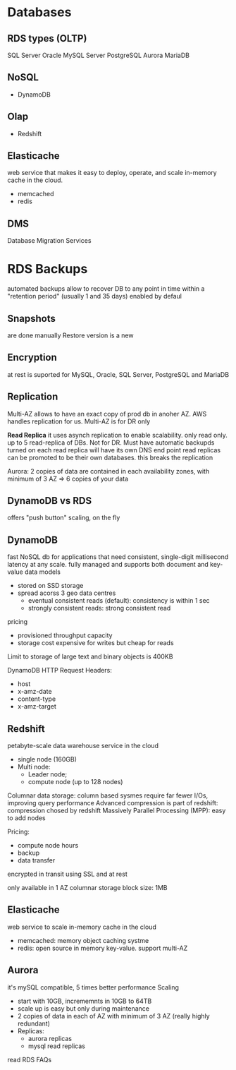 Databases
=========

RDS types (OLTP)
---------
SQL Server
Oracle
MySQL Server
PostgreSQL
Aurora
MariaDB

NoSQL
-----
- DynamoDB

Olap
----
- Redshift

Elasticache
-----------
web service that makes it easy to deploy, operate, and scale in-memory cache in the cloud.
- memcached
- redis

DMS
---
Database Migration Services

RDS Backups
===========
automated backups allow to recover DB to any point in time within a "retention period" (usually 1 and 35 days)
enabled by defaul

Snapshots
---------
are done manually
Restore version is a new

Encryption
----------
at rest is suported for MySQL, Oracle, SQL Server, PostgreSQL and MariaDB

Replication
-----------
Multi-AZ allows to have an exact copy of prod db in anoher AZ.
AWS handles replication for us.
Multi-AZ is for DR only

**Read Replica**
  it uses asynch replication to enable scalability. only read only.
  up to 5 read-replica of DBs.
  Not for DR. Must have automatic backupds turned on
  each read replica will have its own DNS end point
  read replicas can be promoted to be their own databases. this breaks the replication

Aurora: 2 copies of data are contained in each availability zones, with minimum of 3 AZ => 6 copies of your data

DynamoDB vs RDS
---------------
offers "push button" scaling, on the fly

DynamoDB
--------
fast NoSQL db for applications that need consistent, single-digit millisecond latency at any scale. fully managed and supports both document and key-value data models
- stored on SSD storage
- spread acorss 3 geo data centres
  - eventual consistent reads (default): consistency is within 1 sec
  - strongly consistent reads: strong consistent read

pricing
- provisioned throughput capacity
- storage cost
expensive for writes but cheap for reads

Limit to storage of large text and binary objects is 400KB

DynamoDB HTTP Request Headers:
- host
- x-amz-date
- content-type
- x-amz-target

Redshift
--------
petabyte-scale data warehouse service in the cloud
- single node (160GB)
- Multi node:
  * Leader node;
  * compute node (up to 128 nodes)

Columnar data storage: column based sysmes require far fewer I/Os, improving query performance
Advanced compression is part of redshift: compression chosed by redshift
Massively Parallel Processing (MPP): easy to add nodes

Pricing:
- compute node hours
- backup
- data transfer

encrypted in transit using SSL and at rest

only available in 1 AZ
columnar storage block size: 1MB

Elasticache
-----------
web service to scale in-memory cache in the cloud
- memcached: memory object caching systme
- redis: open source in memory key-value. support multi-AZ

Aurora
------
it's mySQL compatible, 5 times better performance
Scaling
- start with 10GB, incrememnts in 10GB to 64TB
- scale up is easy but only during maintenance
- 2 copies of data in each of AZ with minimum of 3 AZ (really highly redundant)
- Replicas:
  + aurora replicas
  + mysql read replicas



<TODO> read RDS FAQs




